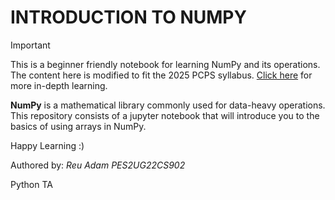 # INTRODUCTION TO NUMPY

>[!IMPORTANT]
>
> This is a beginner friendly notebook for learning NumPy and its operations. The content here is modified to fit the 2025 PCPS syllabus.
[Click here](https://www.w3schools.com/python/numpy/default.asp) for more in-depth learning.

**NumPy** is a mathematical library commonly used for data-heavy operations. This repository consists of a jupyter notebook that will introduce you to the basics of using arrays in NumPy.

Happy Learning :)


Authored by: _Reu Adam 
PES2UG22CS902_ 

Python TA 
